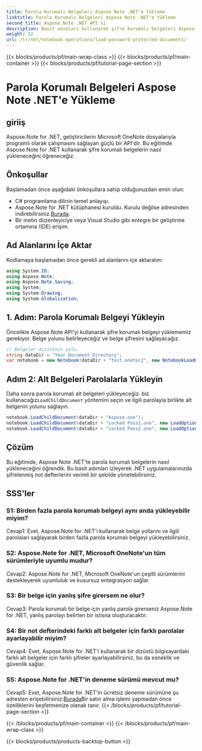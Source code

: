 ```yaml
---
title: Parola Korumalı Belgeleri Aspose Note .NET'e Yükleme
linktitle: Parola Korumalı Belgeleri Aspose Note .NET'e Yükleme
second_title: Aspose.Note .NET API'si
description: Basit adımları kullanarak şifre korumalı belgeleri Aspose Note .NET'e güvenli bir şekilde nasıl yükleyeceğinizi öğrenin. Şifrelemeyle veri gizliliğini sağlayın.
weight: 22
url: /tr/net/notebook-operations/load-password-protected-documents/
---
```


{{< blocks/products/pf/main-wrap-class >}}
{{< blocks/products/pf/main-container >}}
{{< blocks/products/pf/tutorial-page-section >}}

# Parola Korumalı Belgeleri Aspose Note .NET'e Yükleme

## giriiş

Aspose.Note for .NET, geliştiricilerin Microsoft OneNote dosyalarıyla programlı olarak çalışmasını sağlayan güçlü bir API'dir. Bu eğitimde Aspose.Note for .NET kullanarak şifre korumalı belgelerin nasıl yükleneceğini öğreneceğiz.

## Önkoşullar

Başlamadan önce aşağıdaki önkoşullara sahip olduğunuzdan emin olun:

- C# programlama dilinin temel anlayışı.
-  Aspose.Note for .NET kütüphanesi kuruldu. Kurulu değilse adresinden indirebilirsiniz.[Burada](https://releases.aspose.com/note/net/).
- Bir metin düzenleyiciye veya Visual Studio gibi entegre bir geliştirme ortamına (IDE) erişim.

## Ad Alanlarını İçe Aktar

Kodlamaya başlamadan önce gerekli ad alanlarını içe aktaralım:

```csharp
using System.IO;
using Aspose.Note;
using Aspose.Note.Saving;
using System;
using System.Drawing;
using System.Globalization;
```

## 1. Adım: Parola Korumalı Belgeyi Yükleyin

Öncelikle Aspose.Note API'yi kullanarak şifre korumalı belgeyi yüklememiz gerekiyor. Belge yolunu belirleyeceğiz ve belge şifresini sağlayacağız.

```csharp
// Belgeler dizininin yolu.
string dataDir = "Your Document Directory";
var notebook = new Notebook(dataDir + "test.onetoc2", new NotebookLoadOptions() { DeferredLoading = true });
```

## Adım 2: Alt Belgeleri Parolalarla Yükleyin

 Daha sonra parola korumalı alt belgeleri yükleyeceğiz. biz kullanacağız`LoadChildDocument` yöntemini seçin ve ilgili parolayla birlikte alt belgenin yolunu sağlayın.

```csharp
notebook.LoadChildDocument(dataDir + "Aspose.one");  
notebook.LoadChildDocument(dataDir + "Locked Pass1.one", new LoadOptions() { DocumentPassword = "pass" });
notebook.LoadChildDocument(dataDir + "Locked Pass2.one", new LoadOptions() { DocumentPassword = "pass2" });
```

## Çözüm

Bu eğitimde, Aspose Note .NET'te parola korumalı belgelerin nasıl yükleneceğini öğrendik. Bu basit adımları izleyerek .NET uygulamalarınızda şifrelenmiş not defterlerini verimli bir şekilde yönetebilirsiniz.

## SSS'ler

### S1: Birden fazla parola korumalı belgeyi aynı anda yükleyebilir miyim?

Cevap1: Evet, Aspose.Note for .NET'i kullanarak belge yollarını ve ilgili parolaları sağlayarak birden fazla parola korumalı belgeyi yükleyebilirsiniz.

### S2: Aspose.Note for .NET, Microsoft OneNote'un tüm sürümleriyle uyumlu mudur?

Cevap2: Aspose.Note for .NET, Microsoft OneNote'un çeşitli sürümlerini destekleyerek uyumluluk ve kusursuz entegrasyon sağlar.

### S3: Bir belge için yanlış şifre girersem ne olur?

Cevap3: Parola korumalı bir belge için yanlış parola girerseniz Aspose.Note for .NET, yanlış parolayı belirten bir istisna oluşturacaktır.

### S4: Bir not defterindeki farklı alt belgeler için farklı parolalar ayarlayabilir miyim?

Cevap4: Evet, Aspose.Note for .NET'i kullanarak bir dizüstü bilgisayardaki farklı alt belgeler için farklı şifreler ayarlayabilirsiniz, bu da esneklik ve güvenlik sağlar.

### S5: Aspose.Note for .NET'in deneme sürümü mevcut mu?

 Cevap5: Evet, Aspose.Note for .NET'in ücretsiz deneme sürümüne şu adresten erişebilirsiniz:[Burada](https://releases.aspose.com/)Bir satın alma işlemi yapmadan önce özelliklerini keşfetmenize olanak tanır.
{{< /blocks/products/pf/tutorial-page-section >}}

{{< /blocks/products/pf/main-container >}}
{{< /blocks/products/pf/main-wrap-class >}}

{{< blocks/products/products-backtop-button >}}
